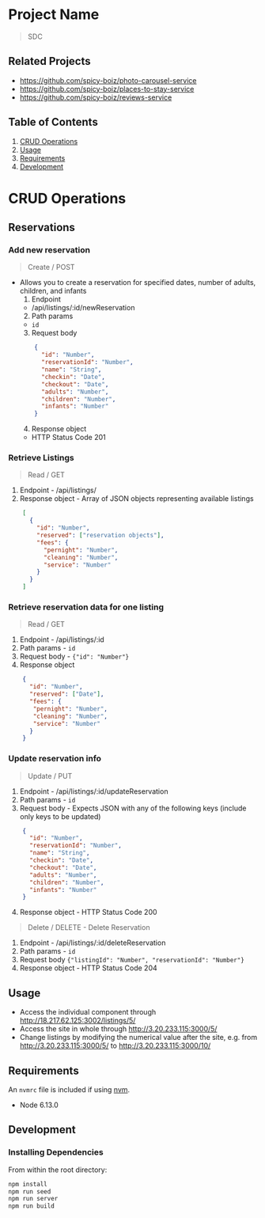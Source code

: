 # Project Name
> SDC
## Related Projects

  - https://github.com/spicy-boiz/photo-carousel-service
  - https://github.com/spicy-boiz/places-to-stay-service
  - https://github.com/spicy-boiz/reviews-service

## Table of Contents

1. [CRUD Operations](#CRUD)
1. [Usage](#Usage)
1. [Requirements](#requirements)
1. [Development](#development)

# CRUD Operations

  ## Reservations

### Add new reservation
  > Create / POST
- Allows you to create a reservation for specified dates, number of adults, children, and infants
  1. Endpoint
    - /api/listings/:id/newReservation
  2. Path params
    - `id`
  3. Request body
  ```json
      {
        "id": "Number",
        "reservationId": "Number",
        "name": "String",
        "checkin": "Date",
        "checkout": "Date",
        "adults": "Number",
        "children": "Number",
        "infants": "Number"
      }
  ```
  4. Response object
    - HTTP Status Code 201

### Retrieve Listings
  > Read / GET
  1. Endpoint
    - /api/listings/
  2. Response object - Array of JSON objects representing available listings
  ```json
      [
        {
          "id": "Number",
          "reserved": ["reservation objects"],
          "fees": {
            "pernight": "Number",
            "cleaning": "Number",
            "service": "Number"
          }
        }
      ]
  ```

### Retrieve reservation data for one listing
  > Read / GET
  1. Endpoint
    - /api/listings/:id
  2. Path params
    - `id`
  3. Request body
    - `{"id": "Number"}`
  4. Response object
  ```json
      {
        "id": "Number",
        "reserved": ["Date"],
        "fees": {
         "pernight": "Number",
         "cleaning": "Number",
         "service": "Number"
        }
      }
  ```

### Update reservation info
  > Update / PUT
  1. Endpoint
    - /api/listings/:id/updateReservation
  2. Path params
    - `id`
  3. Request body - Expects JSON with any of the following keys (include only keys to be updated)
  ```json
      {
        "id": "Number",
        "reservationId": "Number",
        "name": "String",
        "checkin": "Date",
        "checkout": "Date",
        "adults": "Number",
        "children": "Number",
        "infants": "Number"
      }
  ```
  4. Response object
    - HTTP Status Code 200

  > Delete / DELETE - Delete Reservation
  1. Endpoint
    - /api/listings/:id/deleteReservation
  2. Path params
    - `id`
  3. Request body
    `{"listingId": "Number", "reservationId": "Number"}`
  4. Response object
    - HTTP Status Code 204

## Usage

- Access the individual component through http://18.217.62.125:3002/listings/5/
- Access the site in whole through http://3.20.233.115:3000/5/
- Change listings by modifying the numerical value after the site, e.g. from http://3.20.233.115:3000/5/ to http://3.20.233.115:3000/10/

## Requirements

An `nvmrc` file is included if using [nvm](https://github.com/creationix/nvm).

- Node 6.13.0

## Development

### Installing Dependencies

From within the root directory:

```sh
npm install
npm run seed
npm run server
npm run build

